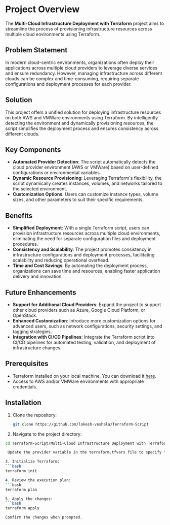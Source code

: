 # Project Overview

The **Multi-Cloud Infrastructure Deployment with Terraform** project aims to streamline the process of provisioning infrastructure resources across multiple cloud environments using Terraform.

## Problem Statement

In modern cloud-centric environments, organizations often deploy their applications across multiple cloud providers to leverage diverse services and ensure redundancy. However, managing infrastructure across different clouds can be complex and time-consuming, requiring separate configurations and deployment processes for each provider.

## Solution

This project offers a unified solution for deploying infrastructure resources on both AWS and VMWare environments using Terraform. By intelligently detecting the environment and dynamically provisioning resources, the script simplifies the deployment process and ensures consistency across different clouds.

## Key Components

- **Automated Provider Detection**: The script automatically detects the cloud provider environment (AWS or VMWare) based on user-defined configurations or environmental variables.
- **Dynamic Resource Provisioning**: Leveraging Terraform's flexibility, the script dynamically creates instances, volumes, and networks tailored to the selected environment.
- **Customization Options**: Users can customize instance types, volume sizes, and other parameters to suit their specific requirements.

## Benefits

- **Simplified Deployment**: With a single Terraform script, users can provision infrastructure resources across multiple cloud environments, eliminating the need for separate configuration files and deployment procedures.
- **Consistency and Scalability**: The project promotes consistency in infrastructure configurations and deployment processes, facilitating scalability and reducing operational overhead.
- **Time and Cost Savings**: By automating the deployment process, organizations can save time and resources, enabling faster application delivery and innovation.

## Future Enhancements

- **Support for Additional Cloud Providers**: Expand the project to support other cloud providers such as Azure, Google Cloud Platform, or OpenStack.
- **Enhanced Customization**: Introduce more customization options for advanced users, such as network configurations, security settings, and tagging strategies.
- **Integration with CI/CD Pipelines**: Integrate the Terraform script into CI/CD pipelines for automated testing, validation, and deployment of infrastructure changes.

## Prerequisites

- Terraform installed on your local machine. You can download it [here](https://www.terraform.io/downloads.html).
- Access to AWS and/or VMWare environments with appropriate credentials.

## Installation

1. Clone the repository:

   ```bash
   git clone https://github.com/lokesh-veshala/Terraform-Script

2. Navigate to the project directory:
```bash
cd Terraform-Script/Multi-Cloud Infrastructure Deployment with Terraform

 Update the provider variable in the terraform.tfvars file to specify the desired environment (aws or vmware).

3. Initialize Terraform:
```bash
terraform init

4. Review the execution plan:
```bash
terraform plan

5. Apply the changes:
```bash
terraform apply

Confirm the changes when prompted.
